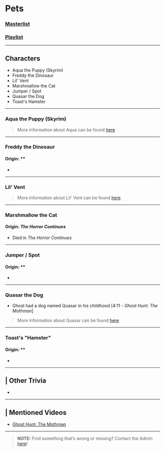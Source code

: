 # Pets  
### [Masterlist]()
### [Playlist]()

----

## Characters
- Aqua the Puppy \(Skyrim)
- Freddy the Dinosaur
- Lil' Vent
- Marshmallow the Cat
- Jumper / Spot
- Quasar the Dog
- Toast's Hamster

----

### Aqua the Puppy \(Skyrim)
> More information about Aqua can be found [here](6.Series/Tale_Series/Skyrim_Tale.md)

----

### Freddy the Dinosaur
#### Origin: **
- 

----

### Lil' Vent
> More information about Lil' Vent can be found [here](6.Series/Tale_Series/Skyrim_Tale/html)

----

### Marshmallow the Cat
#### Origin: *The Horror Continues*
- Died in *The Horror Continues*

----

### Jumper / Spot
#### Origin: **
- 

----

### Quasar the Dog
- Ghost had a dog named Quasar in his childhood \[4:11 - *Ghost Hunt: The Mothman*]
> More information about Quasar can be found [here](6.Series/Tale_Series/Skyrim_Tale.md)

----

### Toast's "Hamster"
#### Origin: **
- 

----

## | Other Trivia  
- 

----

## | Mentioned Videos
- [Ghost Hunt: The Mothman](https://youtu.be/np-IMVWwpEs)

----

> **NOTE:** Find something that’s wrong or missing? Contact the Admin [here](../chapter_2.md)!